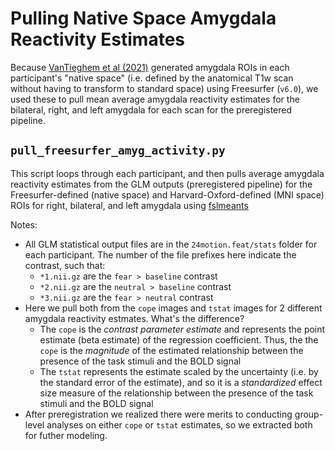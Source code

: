 # Pulling Native Space Amygdala Reactivity Estimates

Because [VanTieghem et al (2021)](https://www.sciencedirect.com/science/article/pii/S1878929321000074) generated amygdala ROIs in each participant's "native space" (i.e. defined by the anatomical T1w scan without having to transform to standard space) using Freesurfer (`v6.0`), we used these to pull mean average amygdala reactivity estimates for the bilateral, right, and left amygdala for each scan for the preregistered pipeline. 

## `pull_freesurfer_amyg_activity.py`

This script loops through each participant, and then pulls average amygdala reactivity estimates from the GLM outputs (preregistered pipeline) for the Freesurfer-defined (native space) and Harvard-Oxford-defined (MNI space) ROIs for right, bilateral, and left amygdala using [fslmeants](https://fsl.fmrib.ox.ac.uk/fsl/fslwiki/Fslutils)

Notes:
* All GLM statistical output files are in the `24motion.feat/stats` folder for each participant. The number of the file prefixes here indicate the contrast, such that:
    * `*1.nii.gz` are the `fear > baseline` contrast
    * `*2.nii.gz` are the `neutral > baseline` contrast
    * `*3.nii.gz` are the `fear > neutral` contrast
* Here we pull both from the `cope` images and `tstat` images for 2 different amygdala reactivity estmates. What's the difference?
    * The `cope` is the *contrast parameter estimate* and represents the point estimate (beta estimate) of the regression coefficient. Thus, the the `cope` is the *magnitude* of the estimated relationship between the presence of the task stimuli and the BOLD signal
    * The `tstat` represents the estimate scaled by the uncertainty (i.e. by the standard error of the estimate), and so it is a *standardized* effect size measure of the relationship between the presence of the task stimuli and the BOLD signal
* After preregistration we realized there were merits to conducting group-level analyses on either `cope` or `tstat` estimates, so we extracted both for futher modeling. 
